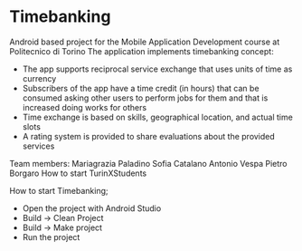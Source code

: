 # Timebanking
Android based project for the Mobile Application Development course at Politecnico di Torino
The application implements timebanking concept:
- The app supports reciprocal service exchange that uses units of time as currency
- Subscribers of the app have a time credit (in hours) that can be consumed asking other users to perform jobs for them and that is increased doing works for others
- Time exchange is based on skills, geographical location, and actual time slots
- A rating system is provided to share evaluations about the provided services

Team members:
Mariagrazia Paladino
Sofia Catalano
Antonio Vespa
Pietro Borgaro
How to start TurinXStudents


How to start Timebanking; 
- Open the project with Android Studio
- Build -> Clean Project
- Build -> Make project
- Run the project

